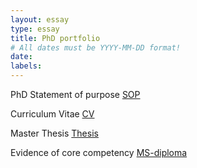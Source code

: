 ```yaml
---
layout: essay
type: essay
title: PhD portfolio
# All dates must be YYYY-MM-DD format!
date: 
labels:
---
```


PhD Statement of purpose
<a href="https://jaiswal-aditi.github.io/PDF/PhD-SOP.pdf">SOP</a>

Curriculum Vitae
<a href="https://jaiswal-aditi.github.io/PDF/Aditi_CV.pdf">CV</a>

Master Thesis
<a href="https://jaiswal-aditi.github.io/PDF/AditiJaiswal-thesis.pdf">Thesis</a>

Evidence of core competency 
<a href="https://jaiswal-aditi.github.io/PDF/Aditi-MS-degree.pdf">MS-diploma</a>


